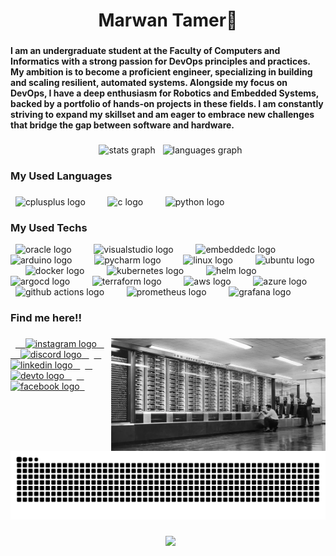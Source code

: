 <h1 align="center">Marwan Tamer👋</h1>

###

<h4 align="left">I am an undergraduate student at the Faculty of Computers and Informatics with a strong passion for DevOps principles and practices. My ambition is to become a proficient engineer, specializing in building and scaling resilient, automated systems. Alongside my focus on DevOps, I have a deep enthusiasm for Robotics and Embedded Systems, backed by a portfolio of hands-on projects in these fields. I am constantly striving to expand my skillset and am eager to embrace new challenges that bridge the gap between software and hardware.</h4>

###

<div align="center">
  <img src="https://github-readme-stats.vercel.app/api?username=marwantamermo&hide_title=false&hide_rank=false&show_icons=true&include_all_commits=true&count_private=true&disable_animations=false&theme=dracula&locale=en&hide_border=false" height="150" alt="stats graph"  />
  <img src="https://github-readme-stats.vercel.app/api/top-langs?username=marwantamermo&locale=en&hide_title=false&layout=compact&card_width=320&langs_count=5&theme=dracula&hide_border=false" height="150" alt="languages graph"  />
</div>

###

<h3 align="left">My Used Languages</h3>

###

<div align="left">
  <img src="https://cdn.jsdelivr.net/gh/devicons/devicon/icons/cplusplus/cplusplus-original.svg" height="40" alt="cplusplus logo"  />
  <img width="12" />
  <img src="https://cdn.jsdelivr.net/gh/devicons/devicon/icons/c/c-original.svg" height="40" alt="c logo"  />
  <img width="12" />
  <img src="https://cdn.jsdelivr.net/gh/devicons/devicon/icons/python/python-original.svg" height="40" alt="python logo"  />
</div>

###

<h3 align="left">My Used Techs</h3>

<div align="left">
  <img src="https://cdn.jsdelivr.net/gh/devicons/devicon/icons/oracle/oracle-original.svg" height="40" alt="oracle logo"  />
  <img width="12" />
  <img src="https://cdn.jsdelivr.net/gh/devicons/devicon/icons/visualstudio/visualstudio-plain.svg" height="40" alt="visualstudio logo"  />
  <img width="12" />
  <img src="https://cdn.jsdelivr.net/gh/devicons/devicon/icons/embeddedc/embeddedc-original.svg" height="40" alt="embeddedc logo"  />
  <img width="12" />
  <img src="https://cdn.jsdelivr.net/gh/devicons/devicon/icons/arduino/arduino-original.svg" height="40" alt="arduino logo"  />
  <img width="12" />
  <img src="https://cdn.jsdelivr.net/gh/devicons/devicon/icons/pycharm/pycharm-original.svg" height="40" alt="pycharm logo"  />
  <img width="12" />
  <img src="https://cdn.jsdelivr.net/gh/devicons/devicon/icons/linux/linux-original.svg" height="40" alt="linux logo"  />
  <img width="12" />
  <img src="https://cdn.jsdelivr.net/gh/devicons/devicon/icons/ubuntu/ubuntu-plain.svg" height="40" alt="ubuntu logo"  />
  <img width="12" />
  <img src="https://cdn.jsdelivr.net/gh/devicons/devicon/icons/docker/docker-original.svg" height="40" alt="docker logo" />
  <img width="12" />
  <img src="https://cdn.jsdelivr.net/gh/devicons/devicon/icons/kubernetes/kubernetes-plain.svg" height="40" alt="kubernetes logo" />
  <img width="12" />
  <img src="https://cdn.jsdelivr.net/gh/devicons/devicon/icons/helm/helm-original.svg" height="40" alt="helm logo" />
  <img width="12" />
  <img src="https://cdn.jsdelivr.net/gh/devicons/devicon/icons/argocd/argocd-original.svg" height="40" alt="argocd logo" />
  <img width="12" />
  <img src="https://cdn.jsdelivr.net/gh/devicons/devicon/icons/terraform/terraform-original.svg" height="40" alt="terraform logo" />
  <img width="12" />
  <img src="https://cdn.jsdelivr.net/npm/devicon@2.15.1/icons/amazonwebservices/amazonwebservices-original-wordmark.svg" height="40" alt="aws logo" />
  <img width="12" />
  <img src="https://cdn.jsdelivr.net/gh/devicons/devicon/icons/azure/azure-original.svg" height="40" alt="azure logo" />
  <img width="12" />
  <img src="https://cdn.jsdelivr.net/gh/devicons/devicon/icons/githubactions/githubactions-original.svg" height="40" alt="github actions logo" />
  <img width="12" />
  <img src="https://cdn.jsdelivr.net/gh/devicons/devicon/icons/prometheus/prometheus-original.svg" height="40" alt="prometheus logo" />
  <img width="12" />
  <img src="https://cdn.jsdelivr.net/gh/devicons/devicon/icons/grafana/grafana-original.svg" height="40" alt="grafana logo" />
</div>

###

<h3 align="left">Find me here!!</h3>

###

<img align="right" height="180" src="assets/Haravrd%20Mark%201.webp" />

###

<div align="left">
  <a href="https://www.instagram.com/marwan_tamer_a/" target="_blank">
    <img src="https://raw.githubusercontent.com/maurodesouza/profile-readme-generator/master/src/assets/icons/social/instagram/default.svg" width="60" height="40" alt="instagram logo"  />
  </a>
  <a href="https://discord.com/channels/@https://discord.com/@marwantamermo" target="_blank">
    <img src="https://raw.githubusercontent.com/maurodesouza/profile-readme-generator/master/src/assets/icons/social/discord/default.svg" width="60" height="40" alt="discord logo"  />
  </a>
  <a href="http://www.linkedin.com/in/marwan-tamer-abdelmoneim" target="_blank">
    <img src="https://raw.githubusercontent.com/maurodesouza/profile-readme-generator/master/src/assets/icons/social/linkedin/default.svg" width="60" height="40" alt="linkedin logo"  />
  </a>
  <a href="https://dev.to/marwantamermo" target="_blank">
    <img src="https://raw.githubusercontent.com/maurodesouza/profile-readme-generator/master/src/assets/icons/social/devto/default.svg" width="60" height="40" alt="devto logo"  />
  </a>
  <a href="https://www.facebook.com/profile.php?id=100086125008558" target="_blank">
    <img src="https://raw.githubusercontent.com/maurodesouza/profile-readme-generator/master/src/assets/icons/social/facebook/default.svg" width="60" height="40" alt="facebook logo"  />
  </a>
</div>

###

<br clear="both">

<img src="https://raw.githubusercontent.com/marwantamermo/marwantamermo/output/snake.svg" alt="Snake animation" />

###

<div align="center">
  <img src="https://visitor-badge.laobi.icu/badge?page_id=marwantamermo.marwantamermo&left_color=midnightblue&right_color=azure&left_text=Views"  />
</div>

###
